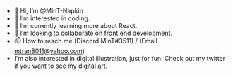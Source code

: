 - 👋 Hi, I’m @MinT-Napkin
- 👀 I’m interested in coding.
- 🌱 I’m currently learning more about React.
- 💞️ I’m looking to collaborate on front end development.
- 📫 How to reach me (Discord MinT#3511) / (Email mtran8011@yahoo.com)
- I'm also interested in digital illustration, just for fun. Check out my twitter if you want to see my digital art.

<!---
MinT-Napkin/MinT-Napkin is a ✨ special ✨ repository because its `README.md` (this file) appears on your GitHub profile.
You can click the Preview link to take a look at your changes.
--->
